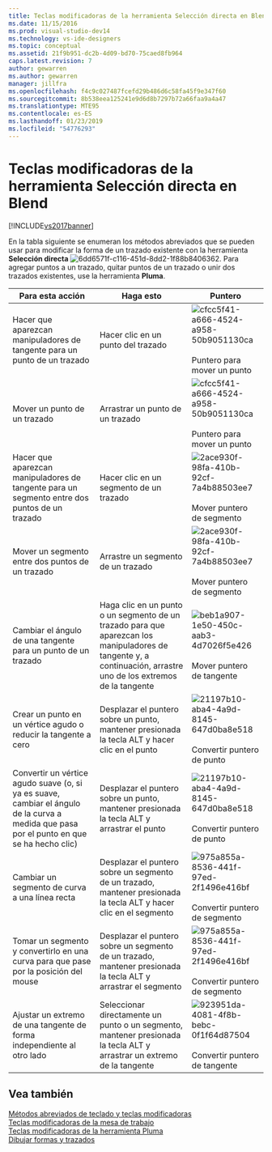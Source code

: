 ```yaml
---
title: Teclas modificadoras de la herramienta Selección directa en Blend | Microsoft Docs
ms.date: 11/15/2016
ms.prod: visual-studio-dev14
ms.technology: vs-ide-designers
ms.topic: conceptual
ms.assetid: 21f9b951-dc2b-4d09-bd70-75caed8fb964
caps.latest.revision: 7
author: gewarren
ms.author: gewarren
manager: jillfra
ms.openlocfilehash: f4c9c027487fcefd29b486d6c58fa45f9e347f60
ms.sourcegitcommit: 8b538eea125241e9d6d8b7297b72a66faa9a4a47
ms.translationtype: MTE95
ms.contentlocale: es-ES
ms.lasthandoff: 01/23/2019
ms.locfileid: "54776293"
---
```

# <a name="direct-selection-tool-modifier-keys-in-blend"></a>Teclas modificadoras de la herramienta Selección directa en Blend
[!INCLUDE[vs2017banner](../includes/vs2017banner.md)]

En la tabla siguiente se enumeran los métodos abreviados que se pueden usar para modificar la forma de un trazado existente con la herramienta **Selección directa** ![](../designers/media/6dd6571f-c116-451d-8dd2-1f88b8406362.png "6dd6571f-c116-451d-8dd2-1f88b8406362"). Para agregar puntos a un trazado, quitar puntos de un trazado o unir dos trazados existentes, use la herramienta **Pluma**.  
  
|Para esta acción|Haga esto|Puntero|  
|-----------------------|-------------|-------------|  
|Hacer que aparezcan manipuladores de tangente para un punto de un trazado|Hacer clic en un punto del trazado|![](../designers/media/cfcc5f41-a666-4524-a958-50b9051130ca.png "cfcc5f41-a666-4524-a958-50b9051130ca")<br /><br /> Puntero para mover un punto|  
|Mover un punto de un trazado|Arrastrar un punto de un trazado|![](../designers/media/cfcc5f41-a666-4524-a958-50b9051130ca.png "cfcc5f41-a666-4524-a958-50b9051130ca")<br /><br /> Puntero para mover un punto|  
|Hacer que aparezcan manipuladores de tangente para un segmento entre dos puntos de un trazado|Hacer clic en un segmento de un trazado|![](../designers/media/2ace930f-98fa-410b-92cf-7a4b88503ee7.png "2ace930f-98fa-410b-92cf-7a4b88503ee7")<br /><br /> Mover puntero de segmento|  
|Mover un segmento entre dos puntos de un trazado|Arrastre un segmento de un trazado|![](../designers/media/2ace930f-98fa-410b-92cf-7a4b88503ee7.png "2ace930f-98fa-410b-92cf-7a4b88503ee7")<br /><br /> Mover puntero de segmento|  
|Cambiar el ángulo de una tangente para un punto de un trazado|Haga clic en un punto o un segmento de un trazado para que aparezcan los manipuladores de tangente y, a continuación, arrastre uno de los extremos de la tangente|![](../designers/media/beb1a907-1e50-450c-aab3-4d7026f5e426.png "beb1a907-1e50-450c-aab3-4d7026f5e426")<br /><br /> Mover puntero de tangente|  
|Crear un punto en un vértice agudo o reducir la tangente a cero|Desplazar el puntero sobre un punto, mantener presionada la tecla ALT y hacer clic en el punto|![](../designers/media/21197b10-aba4-4a9d-8145-647d0ba8e518.png "21197b10-aba4-4a9d-8145-647d0ba8e518")<br /><br /> Convertir puntero de punto|  
|Convertir un vértice agudo suave (o, si ya es suave, cambiar el ángulo de la curva a medida que pasa por el punto en que se ha hecho clic)|Desplazar el puntero sobre un punto, mantener presionada la tecla ALT y arrastrar el punto|![](../designers/media/21197b10-aba4-4a9d-8145-647d0ba8e518.png "21197b10-aba4-4a9d-8145-647d0ba8e518")<br /><br /> Convertir puntero de punto|  
|Cambiar un segmento de curva a una línea recta|Desplazar el puntero sobre un segmento de un trazado, mantener presionada la tecla ALT y hacer clic en el segmento|![](../designers/media/975a855a-8536-441f-97ed-2f1496e416bf.png "975a855a-8536-441f-97ed-2f1496e416bf")<br /><br /> Convertir puntero de segmento|  
|Tomar un segmento y convertirlo en una curva para que pase por la posición del mouse|Desplazar el puntero sobre un segmento de un trazado, mantener presionada la tecla ALT y arrastrar el segmento|![](../designers/media/975a855a-8536-441f-97ed-2f1496e416bf.png "975a855a-8536-441f-97ed-2f1496e416bf")<br /><br /> Convertir puntero de segmento|  
|Ajustar un extremo de una tangente de forma independiente al otro lado|Seleccionar directamente un punto o un segmento, mantener presionada la tecla ALT y arrastrar un extremo de la tangente|![](../designers/media/923951da-4081-4f8b-bebc-0f1f64d87504.png "923951da-4081-4f8b-bebc-0f1f64d87504")<br /><br /> Convertir puntero de tangente|  
  
## <a name="see-also"></a>Vea también  
 [Métodos abreviados de teclado y teclas modificadoras](../designers/keyboard-shortcuts-and-modifier-keys-in-blend.md)   
 [Teclas modificadoras de la mesa de trabajo](../designers/artboard-modifier-keys-in-blend.md)   
 [Teclas modificadoras de la herramienta Pluma](../designers/pen-tool-modifier-keys-in-blend.md)   
 [Dibujar formas y trazados](../designers/draw-shapes-and-paths.md)
